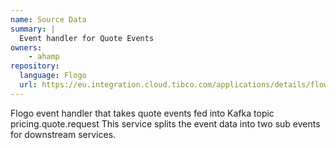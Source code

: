 ```yaml
---
name: Source Data
summary: |
  Event handler for Quote Events
owners:
    - ahamp
repository:
  language: Flogo
  url: https://eu.integration.cloud.tibco.com/applications/details/flows/5tok4udog36l2pky3vfcdin7g74nb2p4?applicationType=flogo
---
```


Flogo event handler that takes quote events fed into Kafka topic pricing.quote.request
This service splits the event data into two sub events for downstream services.

<NodeGraph />